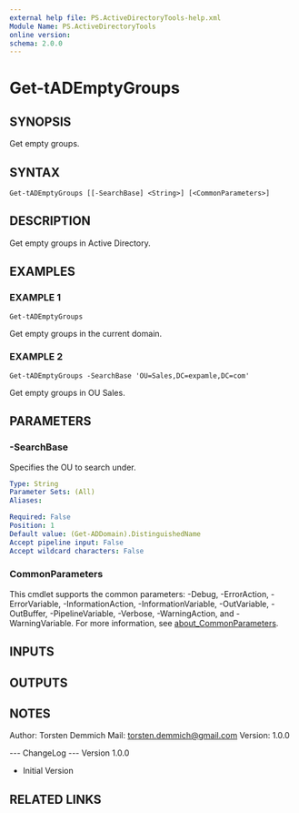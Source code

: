 ```yaml
---
external help file: PS.ActiveDirectoryTools-help.xml
Module Name: PS.ActiveDirectoryTools
online version:
schema: 2.0.0
---
```


# Get-tADEmptyGroups

## SYNOPSIS
Get empty groups.

## SYNTAX

```
Get-tADEmptyGroups [[-SearchBase] <String>] [<CommonParameters>]
```

## DESCRIPTION
Get empty groups in Active Directory.

## EXAMPLES

### EXAMPLE 1
```
Get-tADEmptyGroups
```

Get empty groups in the current domain.

### EXAMPLE 2
```
Get-tADEmptyGroups -SearchBase 'OU=Sales,DC=expamle,DC=com'
```

Get empty groups in OU Sales.

## PARAMETERS

### -SearchBase
Specifies the OU to search under.

```yaml
Type: String
Parameter Sets: (All)
Aliases:

Required: False
Position: 1
Default value: (Get-ADDomain).DistinguishedName
Accept pipeline input: False
Accept wildcard characters: False
```

### CommonParameters
This cmdlet supports the common parameters: -Debug, -ErrorAction, -ErrorVariable, -InformationAction, -InformationVariable, -OutVariable, -OutBuffer, -PipelineVariable, -Verbose, -WarningAction, and -WarningVariable. For more information, see [about_CommonParameters](http://go.microsoft.com/fwlink/?LinkID=113216).

## INPUTS

## OUTPUTS

## NOTES
Author: Torsten Demmich
Mail:   torsten.demmich@gmail.com
Version:	1.0.0

--- ChangeLog ---
Version 1.0.0
  - Initial Version

## RELATED LINKS
